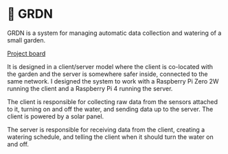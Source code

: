# :seedling: GRDN

GRDN is a system for managing automatic data collection and watering of a small garden.

[Project board](https://www.notion.so/ardentforge/GRDN-bedc4a8400aa46009fe0b83b77abeae5)

It is designed in a client/server model where the client is co-located with the garden and the
server is somewhere safer inside, connected to the same network. I designed the system to work
with a Raspberry Pi Zero 2W running the client and a Raspberry Pi 4 running the server.

The client is responsible for collecting raw data from the sensors attached to it, turning on
and off the water, and sending data up to the server. The client is powered by a solar panel.

The server is responsible for receiving data from the client, creating a watering schedule, and
telling the client when it should turn the water on and off.
